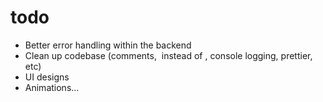 # todo
- Better error handling within the backend
- Clean up codebase (comments, <Image> instead of <img>, console logging, prettier, etc)
- UI designs
- Animations...
